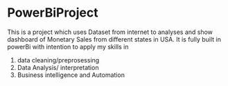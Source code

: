# PowerBiProject

This is a project which uses Dataset from internet to analyses and show dashboard of Monetary Sales from different states in USA.
It is fully built in powerBi with intention to apply my skills in 
1. data cleaning/preprosessing
2. Data Analysis/ interpretation
3. Business intelligence and Automation
